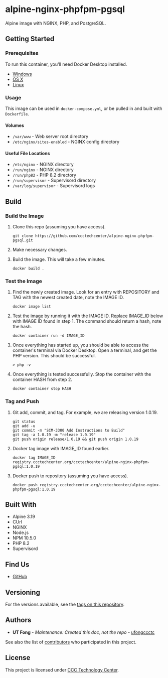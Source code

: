 # alpine-nginx-phpfpm-pgsql

Alpine image with NGINX, PHP, and PostgreSQL.

## Getting Started

### Prerequisites

To run this container, you'll need Docker Desktop installed.

* [Windows](https://docs.docker.com/desktop/setup/install/windows-install/)
* [OS X](https://docs.docker.com/desktop/setup/install/mac-install/)
* [Linux](https://docs.docker.com/desktop/setup/install/linux/)

### Usage

This image can be used in `docker-compose.yml`, or be pulled in and built with `Dockerfile`.

#### Volumes

* `/var/www` - Web server root directory
* `/etc/nginx/sites-enabled` - NGINX config directory

#### Useful File Locations

* `/etc/nginx` - NGINX directory
* `/run/nginx` - NGINX directory
* `/run/php82` - PHP 8.2 directory
* `/run/supervisor` - Supervisord directory
* `/var/log/supervisor` - Supervisord logs

## Build

### Build the Image

1. Clone this repo (assuming you have access).
   ```
   git clone https://github.com/ccctechcenter/alpine-nginx-phpfpm-pgsql.git
   ```

2. Make necessary changes.

3. Build the image. This will take a few minutes. 
   ```    
   docker build .
   ```
### Test the Image

1. Find the newly created image. Look for an entry with REPOSITORY <none> and TAG <none> with the newest created date, note the IMAGE ID.
   ```
   docker image list
   ```

2. Test the image by running it with the IMAGE ID. Replace IMAGE_ID below with IMAGE ID found in step 1. The command should return a hash, note the hash.
   ```
   docker container run -d IMAGE_ID
   ```

3. Once everything has started up, you should be able to access the container's terminal via Docker Desktop. Open a terminal, and get the PHP version. This should be successful.
   ```
   > php -v
   ```

4. Once everything is tested successfully. Stop the container with the container HASH from step 2.
   ```
   docker container stop HASH
   ```

### Tag and Push

1. Git add, commit, and tag. For example, we are releasing version 1.0.19.
   ```
   git status
   git add -u
   git commit -m "SCM-3300 Add Instructions to Build"
   git tag -a 1.0.19 -m "release 1.0.19"
   git push origin release/1.0.19 && git push origin 1.0.19
   ```
   
2. Docker tag image with IMAGE_ID found earlier.
   ```
   docker tag IMAGE_ID registry.ccctechcenter.org/ccctechcenter/alpine-nginx-phpfpm-pgsql:1.0.19
   ```
   
3. Docker push to repository (assuming you have access).
   ```
   docker push registry.ccctechcenter.org/ccctechcenter/alpine-nginx-phpfpm-pgsql:1.0.19
   ```

## Built With

* Alpine 3.19
* CUrl
* NGINX
* Node.js
* NPM 10.5.0
* PHP 8.2
* Supervisord

## Find Us

* [GitHub](https://github.com/ccctechcenter/alpine-nginx-phpfpm-pgsql)

## Versioning

For the versions available, see the
[tags on this repository](https://github.com/your/repository/tags).

## Authors

* **UT Fong** - *Maintenance: Created this doc, not the repo* - [ufongccctc](https://github.com/ufongccctc)

See also the list of [contributors](https://github.com/your/repository/contributors) who
participated in this project.

## License

This project is licensed under [CCC Technology Center](https://ccctechcenter.org/).
